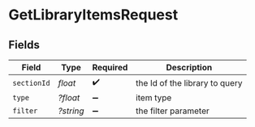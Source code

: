 # GetLibraryItemsRequest


## Fields

| Field                          | Type                           | Required                       | Description                    |
| ------------------------------ | ------------------------------ | ------------------------------ | ------------------------------ |
| `sectionId`                    | *float*                        | :heavy_check_mark:             | the Id of the library to query |
| `type`                         | *?float*                       | :heavy_minus_sign:             | item type                      |
| `filter`                       | *?string*                      | :heavy_minus_sign:             | the filter parameter           |